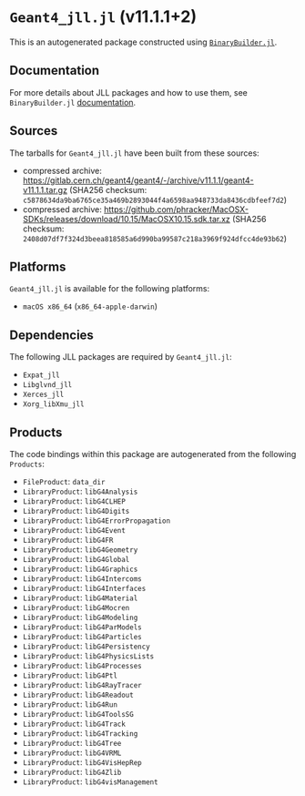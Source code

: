# `Geant4_jll.jl` (v11.1.1+2)

This is an autogenerated package constructed using [`BinaryBuilder.jl`](https://github.com/JuliaPackaging/BinaryBuilder.jl).

## Documentation

For more details about JLL packages and how to use them, see `BinaryBuilder.jl` [documentation](https://docs.binarybuilder.org/stable/jll/).

## Sources

The tarballs for `Geant4_jll.jl` have been built from these sources:

* compressed archive: https://gitlab.cern.ch/geant4/geant4/-/archive/v11.1.1/geant4-v11.1.1.tar.gz (SHA256 checksum: `c5878634da9ba6765ce35a469b2893044f4a6598aa948733da8436cdbfeef7d2`)
* compressed archive: https://github.com/phracker/MacOSX-SDKs/releases/download/10.15/MacOSX10.15.sdk.tar.xz (SHA256 checksum: `2408d07df7f324d3beea818585a6d990ba99587c218a3969f924dfcc4de93b62`)

## Platforms

`Geant4_jll.jl` is available for the following platforms:

* `macOS x86_64` (`x86_64-apple-darwin`)

## Dependencies

The following JLL packages are required by `Geant4_jll.jl`:

* `Expat_jll`
* `Libglvnd_jll`
* `Xerces_jll`
* `Xorg_libXmu_jll`

## Products

The code bindings within this package are autogenerated from the following `Products`:

* `FileProduct`: `data_dir`
* `LibraryProduct`: `libG4Analysis`
* `LibraryProduct`: `libG4CLHEP`
* `LibraryProduct`: `libG4Digits`
* `LibraryProduct`: `libG4ErrorPropagation`
* `LibraryProduct`: `libG4Event`
* `LibraryProduct`: `libG4FR`
* `LibraryProduct`: `libG4Geometry`
* `LibraryProduct`: `libG4Global`
* `LibraryProduct`: `libG4Graphics`
* `LibraryProduct`: `libG4Intercoms`
* `LibraryProduct`: `libG4Interfaces`
* `LibraryProduct`: `libG4Material`
* `LibraryProduct`: `libG4Mocren`
* `LibraryProduct`: `libG4Modeling`
* `LibraryProduct`: `libG4ParModels`
* `LibraryProduct`: `libG4Particles`
* `LibraryProduct`: `libG4Persistency`
* `LibraryProduct`: `libG4PhysicsLists`
* `LibraryProduct`: `libG4Processes`
* `LibraryProduct`: `libG4Ptl`
* `LibraryProduct`: `libG4RayTracer`
* `LibraryProduct`: `libG4Readout`
* `LibraryProduct`: `libG4Run`
* `LibraryProduct`: `libG4ToolsSG`
* `LibraryProduct`: `libG4Track`
* `LibraryProduct`: `libG4Tracking`
* `LibraryProduct`: `libG4Tree`
* `LibraryProduct`: `libG4VRML`
* `LibraryProduct`: `libG4VisHepRep`
* `LibraryProduct`: `libG4Zlib`
* `LibraryProduct`: `libG4visManagement`
